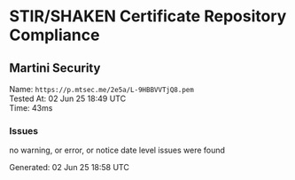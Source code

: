 # STIR/SHAKEN Certificate Repository Compliance

## Martini Security

Name: `https://p.mtsec.me/2e5a/L-9HBBVVTjQ8.pem`\
Tested At: 02 Jun 25 18:49 UTC\
Time: 43ms

### Issues

no warning, or error, or notice date level issues were found

Generated: 02 Jun 25 18:58 UTC